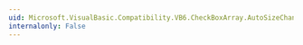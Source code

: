 ```yaml
---
uid: Microsoft.VisualBasic.Compatibility.VB6.CheckBoxArray.AutoSizeChanged
internalonly: False
---
```

